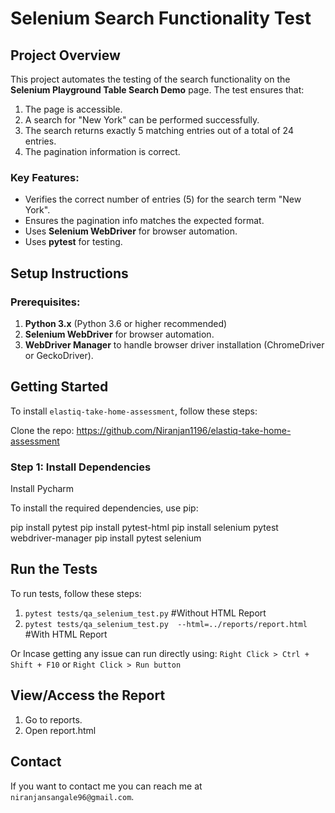 # Selenium Search Functionality Test

## Project Overview

This project automates the testing of the search functionality on the **Selenium Playground Table Search Demo** page. The test ensures that:
1. The page is accessible.
2. A search for "New York" can be performed successfully.
3. The search returns exactly 5 matching entries out of a total of 24 entries.
4. The pagination information is correct.

### Key Features:
- Verifies the correct number of entries (5) for the search term "New York".
- Ensures the pagination info matches the expected format.
- Uses **Selenium WebDriver** for browser automation.
- Uses **pytest** for testing.

## Setup Instructions

### Prerequisites:
1. **Python 3.x** (Python 3.6 or higher recommended)
2. **Selenium WebDriver** for browser automation.
3. **WebDriver Manager** to handle browser driver installation (ChromeDriver or GeckoDriver).

## Getting Started
To install `elastiq-take-home-assessment`, follow these steps:

Clone the repo: https://github.com/Niranjan1196/elastiq-take-home-assessment

### Step 1: Install Dependencies
Install Pycharm

To install the required dependencies, use pip:

pip install pytest
pip install pytest-html
pip install selenium pytest webdriver-manager
pip install pytest selenium


## Run the Tests

To run tests, follow these steps:

1. `pytest tests/qa_selenium_test.py` #Without HTML Report
2. `pytest tests/qa_selenium_test.py  --html=../reports/report.html` #With HTML Report

Or Incase getting any issue can run directly using:
`Right Click > Ctrl + Shift + F10` or `Right Click > Run button`

## View/Access the Report
1. Go to reports.
2. Open report.html

## Contact

If you want to contact me you can reach me at `niranjansangale96@gmail.com`.

